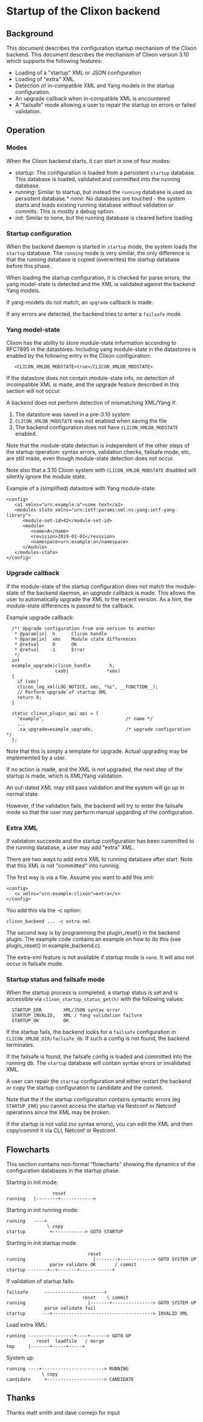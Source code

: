 # Startup of the Clixon backend

## Background

This document describes the configuration startup mechanism of the Clixon backend. This document describes the mechanism of Clixon version 3.10 which supports the following features:
* Loading of a "startup" XML or JSON configuration
* Loading of "extra" XML.
* Detection of in-compatible XML and Yang models in the startup configuration.
* An upgrade callback when in-compatible XML is encountered
* A "failsafe" mode allowing a user to repair the startup on errors or failed validation.

## Operation

### Modes

When the Clixon backend starts, it can start in one of four modes:
* _startup_: The configuration is loaded from a persistent `startup` database. This database is loaded, validated and committed into the running database.
* _running_: Similar to startup, but instead the `running` database is used as persistent database.*
_none_: No databases are touched - the system starts and loads existing running database without validation or commits. This is mostly a debug option.
* _init_: Similar to none, but the running database is cleared before loading

### Startup configuration

When the backend daemon is started in `startup` mode, the system loads
the `startup` database. The `running` mode is very similar, the only
difference is that the running database is copied (overwrites) the
startup database before this phase.

When loading the startup configuration, it is checked for parse
errors, the yang model-state is detected and the XML is validated
against the backend Yang models.

If yang-models do not match, an `upgrade` callback is made.

If any errors are detected, the backend tries to enter a `failsafe` mode.


### Yang model-state

Clixon has the ability to store module-state information according to
RFC7895 in the datastores. Including yang module-state in the
datastores is enabled by the following entry in the Clixon
configuration:
```
   <CLICON_XMLDB_MODSTATE>true</CLICON_XMLDB_MODSTATE>
```

If the datastore does not contain module-state info, no detection of
incompatible XML is made, and the upgrade feature described in
this section will not occur.

A backend does not perform detection of mismatching XML/Yang if:
1. The datastore was saved in a pre-3.10 system 
2. `CLICON_XMLDB_MODSTATE` was not enabled when saving the file
3. The backend configuration does not have `CLICON_XMLDB_MODSTATE` enabled.

Note that the module-state detection is independent of the other steps
of the startup operation: syntax errors, validation checks, failsafe mode, etc,
are still made, even though module-state detection does not occur.

Note also that a 3.10 Clixon system with `CLICON_XMLDB_MODSTATE` disabled
will silently ignore the module state.

Example of a (simplified) datastore with Yang module-state:
```
<config>
   <a1 xmlns="urn:example:a">some text</a1>
   <modules-state xmlns="urn:ietf:params:xml:ns:yang:ietf-yang-library">
      <module-set-id>42</module-set-id>
      <module>
         <name>A</name>
         <revision>2019-01-01</revision>
         <namespace>urn:example:a</namespace>
      </module>
   </modules-state>
</config>
```

### Upgrade callback

If the module-state of the startup configuration does not match the
module-state of the backend daemon, an _upgrade_ callback is
made. This allows the user to automatically upgrade the XML to the
recent version. As a hint, the module-state differences is passed to
the callback.

Example upgrade callback:
```
  /*! Upgrade configuration from one version to another
   * @param[in]  h      Clicon handle
   * @param[in]  xms    Module state differences
   * @retval     0      OK
   * @retval    -1      Error
   */
  int 
  example_upgrade(clicon_handle       h,
                  cxobj              *xms)
  {
    if (xms)
	clicon_log_xml(LOG_NOTICE, xms, "%s", __FUNCTION__);
    // Perform upgrade of startup XML
    return 0;
  }

  static clixon_plugin_api api = {
    "example",                              /* name */    
    ...
    .ca_upgrade=example_upgrade,            /* upgrade configuration */
  };
```

Note that this is simply a template for upgrade. Actual upgrading may
be implememted by a user.

If no action is made, and the XML is not upgraded, the next step of
the startup is made, which is XML/Yang validation.

An out-dated XML
may still pass validation and the system will go up in normal state.

However, if the validation fails, the backend will try to enter the
failsafe mode so that the user may perform manual upgarding of the
configuration.


### Extra XML

If validation succeeds and the startup configuration has been committed to the running database, a user may add "extra" XML.

There are two ways to add extra XML to running database after start. Note that this XML is not "committed" into running.

The first way is via a file. Assume you want to add this xml:
```
<config>
   <x xmlns="urn:example:clixon">extra</x>
</config>
```
You add this via the -c option:
```
clixon_backend ... -c extra.xml
```

The second way is by programming the plugin_reset() in the backend
plugin. The example code contains an example on how to do this (see plugin_reset() in example_backend.c).

The extra-xml feature is not available if startup mode is `none`. It will also not occur in failsafe mode.

### Startup status and failsafe mode

When the startup process is completed, a startup status is set and is accessible via `clixon_startup_status_get(h)` with the following values:
```
  STARTUP_ERR        XML/JSON syntax error
  STARTUP_INVALID,   XML / Yang validation failure
  STARTUP_OK         OK
```

If the startup fails, the backend looks for a `failsafe` configuration
in `CLICON_XMLDB_DIR/failsafe_db`. If such a config is not found, the
backend terminates.

If the failsafe is found, the failsafe config is loaded and
committed into the running db. The `startup` database will contain syntax
errors or invalidated XML.

A user can repair the `startup`
configuration and either restart the backend or copy the startup
configuration to candidate and the commit.

Note that the if the startup configuration contains syntactic errors
(eg `STARTUP_ERR`) you cannot access the startup via Restconf or
Netconf operations since the XML may be broken.

If the startup is not valid (no syntax errors), you can edit the XML
and then copy/commit it via CLI, Netconf or Restconf.

## Flowcharts

This section contains non-formal "flowcharts" showing the dynamics of
the configuration databases in the startup phase.

Starting in init mode:

```
                 reset     
running   |--------+------------> 
```

Starting in init running mode:
```
running   ----+
               \ copy 
startup         +------------> GOTO STARTUP

```
Starting in init startup mode:
```
                              reset     
running                         |--------+------------> GOTO SYSTEM UP
                parse validate OK       / commit 
startup -------+--+-------+------------+          
```

If validation of startup fails:
```
failsafe      ----------------------+
                            reset    \ commit
running                       |-------+---------------> GOTO SYSTEM UP
              parse validate fail 
startup      ---+-------------------------------------> INVALID XML
```

Load extra XML:
```
running -----------------+----+------> GOTO UP
           reset  loadfile   / merge
tmp     |-------+-----+-----+
```

System up:
```
running ----+-----------------------> RUNNING
             \ copy
candidate     +---------------------> CANDIDATE
```
	     
## Thanks
Thanks matt smith and dave cornejo for input